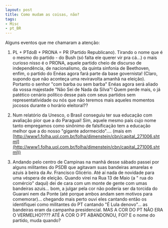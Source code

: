 ```yaml
---
layout: post
title: Como mudam as coisas, não?
tags:
- Misc
- pt_BR
---
```

Alguns eventos que me chamaram a atenção:

1)  PL + PTdoB + PRONA = PR (Partido Republicano). Tirando o nome que é o mesmo do partido -  do Bush (só falta ele querer vir pra cá...) o mais curioso nisso é o PRONA, aquele partido cheio de discurso de independência, de nacionalismo, da quinta sinfonia de Beethoven, enfim, o partido do Enéas agora fará parte da base governista! (Claro, supondo que não aconteça uma reviravolta amanhã na eleição). Portanto o senhor "com barba ou sem barba" Enéas agora será aliado da vossa majestade "Não Sei de Nada da Silva"! Quem perde mais, o já patético cenário político desse país com seus partidos sem representatividade ou nós que não teremos mais aqueles momentos jocosos durante o horário eleitoral??

2) Num relatório da Unesco, o Brasil conseguiu ter sua educação com avaliação pior que a do Paraguai! Sim, aquele mesmo país cujo nome tanto empregamos como sinônimo de falsificação tem a educação melhor que a do nosso "gigante adormecido".... (mais em [http://www1.folha.uol.com.br/folha/dimenstein/cbn/capital_271006.shtml](http://www1.folha.uol.com.br/folha/dimenstein/cbn/capital_271006.shtml))

3) Andando pelo centro de Campinas na manhã desse sábado passei por alguns militantes do PSDB que agitavam suas bandeiras amarelas e azuis à beira da Av. Francisco Glicério. Até aí nada de novidade para uma véspera de eleição. Quando virei na Rua 13 de Maio (a " rua do comércio" daqui) dei de cara com um monte de gente com umas bandeiras azuis... bom, a julgar pela cor não poderia ser da torcida do Guarani nem da Ponte (até porque ambos andam sem motivos para comemorar)... chegando mais perto ouvi eles cantando então os identifiquei como militantes do PT cantando "É Lula denovo"... as bandeiras eram da campanha presidencial. MAS A COR DO PT NÃO ERA O VERMELHO????  ATÉ A COR O PT ABANDONOU, FOI? E o nome do partido, muda quando?
